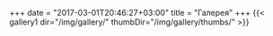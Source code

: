 +++
date = "2017-03-01T20:46:27+03:00"
title = "Галерея"
+++
{{< gallery1 dir="/img/gallery/" thumbDir="/img/gallery/thumbs/" >}}